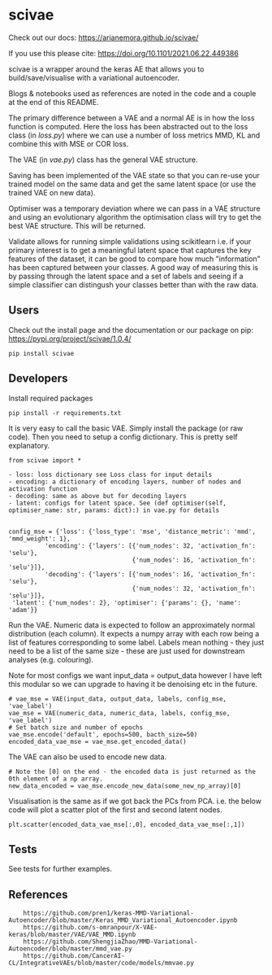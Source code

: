 # scivae

Check out our docs: https://arianemora.github.io/scivae/  

If you use this please cite: https://doi.org/10.1101/2021.06.22.449386

scivae is a wrapper around the keras AE that allows you to build/save/visualise with a variational autoencoder.

Blogs & notebooks used as references are noted in the code and a couple at the end of this README.

The primary difference between a VAE and a normal AE is in how the loss function is computed. Here the loss 
has been abstracted out to the loss class (in *loss.py*) where we can use a number of loss metrics MMD, KL and combine this with 
MSE or COR loss.

The VAE (in *vae.py*) class has the general VAE structure.

Saving has been implemented of the VAE state so that you can re-use your trained model on the same data and get 
the same latent space (or use the trained VAE on new data).  

Optimiser was a temporary deviation where we can pass in a VAE structure and using an evolutionary algorithm the 
optimisation class will try to get the best VAE structure. This will be returned.

Validate allows for running simple validations using scikitlearn i.e. if your primary interest is to get a meaningful
 latent space that captures the key features of the dataset, it can be good to compare how much "information" has 
 been captured between your classes. A good way of measuring this is by passing through the latent space and a set 
 of labels and seeing if a simple classifier can distingush your classes better than with the raw data.

## Users

Check out the install page and the documentation or our package on pip: https://pypi.org/project/scivae/1.0.4/ 
```
pip install scivae
```

## Developers
Install required packages
```
pip install -r requirements.txt
```

It is very easy to call the basic VAE. Simply install the package (or raw code). Then you need to setup 
a config dictionary. This is pretty self explanatory. 

```
from scivae import *
```

    - loss: loss dictionary see Loss class for input details
    - encoding: a dictionary of encoding layers, number of nodes and activation function
    - decoding: same as above but for decoding layers
    - latent: configs for latent space. See (def optimiser(self, optimiser_name: str, params: dict):) in vae.py for details

```

config_mse = {'loss': {'loss_type': 'mse', 'distance_metric': 'mmd', 'mmd_weight': 1}, 
          'encoding': {'layers': [{'num_nodes': 32, 'activation_fn': 'selu'}, 
                                  {'num_nodes': 16, 'activation_fn': 'selu'}]}, 
          'decoding': {'layers': [{'num_nodes': 16, 'activation_fn': 'selu'}, 
                                  {'num_nodes': 32, 'activation_fn': 'selu'}]}, 
 'latent': {'num_nodes': 2}, 'optimiser': {'params': {}, 'name': 'adam'}}

```

Run the VAE. Numeric data is expected to follow an approximately normal distribution (each column).
It expects a numpy array with each row being a list of features corresponding to some label. Labels mean nothing - 
they just need to be a list of the same size - these are just used for downstream analyses (e.g. colouring).

Note for most configs we want input_data = output_data however I have left this modular so we can upgrade to having 
it be denoising etc in the future.
```
# vae_mse = VAE(input_data, output_data, labels, config_mse, 'vae_label')
vae_mse = VAE(numeric_data, numeric_data, labels, config_mse, 'vae_label')
# Set batch size and number of epochs
vae_mse.encode('default', epochs=500, bacth_size=50)
encoded_data_vae_mse = vae_mse.get_encoded_data()
``` 
The VAE can also be used to encode new data.
```
# Note the [0] on the end - the encoded data is just returned as the 0th element of a np array.
new_data_encoded = vae_mse.encode_new_data(some_new_np_array)[0]
```

Visualisation is the same as if we got back the PCs from PCA. i.e. the below code will plot a scatter plot of the first 
and second latent nodes.

```
plt.scatter(encoded_data_vae_mse[:,0], encoded_data_vae_mse[:,1])
```

## Tests
See tests for further examples.

## References
        https://github.com/pren1/keras-MMD-Variational-Autoencoder/blob/master/Keras_MMD_Variational_Autoencoder.ipynb
        https://github.com/s-omranpour/X-VAE-keras/blob/master/VAE/VAE_MMD.ipynb
        https://github.com/ShengjiaZhao/MMD-Variational-Autoencoder/blob/master/mmd_vae.py
        https://github.com/CancerAI-CL/IntegrativeVAEs/blob/master/code/models/mmvae.py
